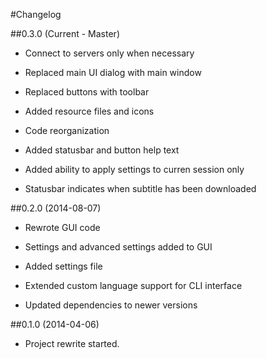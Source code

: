 #Changelog

##0.3.0 (Current - Master)

* Connect to servers only when necessary

* Replaced main UI dialog with main window

* Replaced buttons with toolbar

* Added resource files and icons

* Code reorganization

* Added statusbar and button help text

* Added ability to apply settings to curren session only

* Statusbar indicates when subtitle has been downloaded

##0.2.0 (2014-08-07)

* Rewrote GUI code

* Settings and advanced settings added to GUI

* Added settings file

* Extended custom language support for CLI interface

* Updated dependencies to newer versions

##0.1.0 (2014-04-06)

* Project rewrite started.